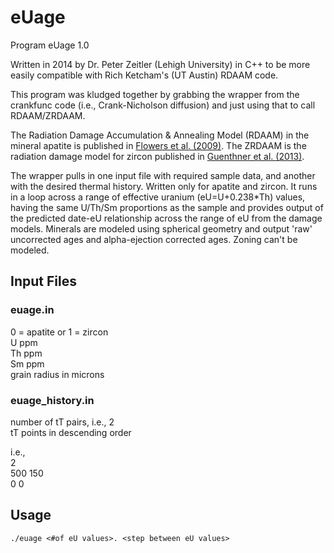 # eUage

Program eUage 1.0

Written in 2014 by Dr. Peter Zeitler (Lehigh University) in C++ to be more easily compatible with Rich Ketcham's (UT Austin) RDAAM code.
	
This program was kludged together by grabbing the wrapper from the crankfunc code (i.e., Crank-Nicholson diffusion) and just using that to call RDAAM/ZRDAAM. 

The Radiation Damage Accumulation & Annealing Model (RDAAM) in the mineral apatite is published in [Flowers et al. (2009)](https://doi.org/10.1016/j.gca.2009.01.015). 
The ZRDAAM is the radiation damage model for zircon published in [Guenthner et al. (2013)](https://doi.org/10.2475/03.2013.01).

The wrapper pulls in one input file with required sample data, and another with the desired thermal history. Written only for apatite and zircon. It runs in a loop across a range of effective uranium (eU=U+0.238*Th) values, having the same U/Th/Sm proportions as the sample and provides output of the predicted date-eU relationship across the range of eU from the damage models. Minerals are modeled using spherical geometry and output 'raw' uncorrected ages and alpha-ejection corrected ages. Zoning can't be modeled.

## Input Files

### euage.in <br>
0 = apatite or 1 = zircon <br>
U ppm <br>
Th ppm <br>
Sm ppm <br>
grain radius in microns <br>

### euage_history.in <br>
number of tT pairs, i.e., 2 <br>
tT points in descending order <br>

i.e., <br>
2 <br>
500 150 <br>
0 0 <br>

## Usage

``` 
./euage <#of eU values>. <step between eU values>
```
